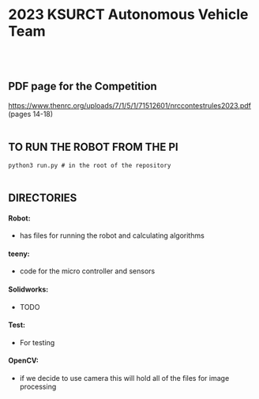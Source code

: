 # 2023 KSURCT Autonomous Vehicle Team
</br></br>

## PDF page for the Competition
https://www.thenrc.org/uploads/7/1/5/1/71512601/nrccontestrules2023.pdf (pages 14-18)
</br></br>

## TO RUN THE ROBOT FROM THE PI
`python3 run.py # in the root of the repository`
</br></br>

## DIRECTORIES
#### **Robot:**
- has files for running the robot and calculating algorithms

#### **teeny:**
- code for the micro controller and sensors

#### **Solidworks:**
- TODO

#### **Test:**
- For testing

#### **OpenCV:**
- if we decide to use camera this will hold all of the files for image processing
